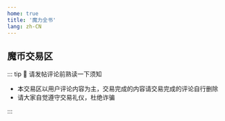 ```yaml
---
home: true
title: '魔力全书'
lang: zh-CN
---
```


## 魔币交易区

::: tip 📑 请发帖评论前熟读一下须知

- 本交易区以用户评论内容为主，交易完成的内容请交易完成的评论自行删除
- 请大家自觉遵守交易礼仪，杜绝诈骗

:::
